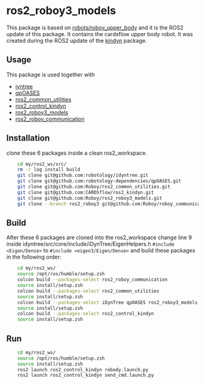 # ros2_roboy3_models

This package is based on [robots/roboy_upper_body](https://github.com/CARDSflow/robots/tree/master/roboy_upper_body) and it is the ROS2 update of this package. It contains the cardsflow upper body robot. It was created during the ROS2 update of the [kindyn](https://github.com/CARDSflow/kindyn/tree/main) package.

## Usage
This package is used together with
* [iyntree](https://github.com/robotology/idyntree/tree/master)
* [qpOASES](https://github.com/robotology-dependencies/qpOASES/tree/master)
* [ros2_common_utilities](https://github.com/Roboy/ros2_common_utilities)
* [ros2_control_kindyn](https://github.com/CARDSflow/ros2_kindyn)
* [ros2_roboy3_models](https://github.com/Roboy/ros2_roboy3_models)
* [ros2_roboy_communication](https://github.com/Roboy/roboy_communication/tree/ros2_roboy3)

## Installation
clone these 6 packages inside a clean ros2_workspace.
```bash
    cd my/ros2_ws/src/
    rm -r log install build 
    git clone git@github.com:robotology/idyntree.git
    git clone git@github.com:robotology-dependencies/qpOASES.git
    git clone git@github.com:Roboy/ros2_common_utilities.git
    git clone git@github.com:CARDSflow/ros2_kindyn.git
    git clone git@github.com:Roboy/ros2_roboy3_models.git
    git clone --branch ros2_roboy3 git@github.com:Roboy/roboy_communication.git    
```

## Build
After these 6 packages are cloned into the ros2_workspace
change line 9 inside idyntree/src/core/include/iDynTree/EigenHelpers.h ```#include <Eigen/Dense>``` to ```#include <eigen3/Eigen/Dense>```
and build these packages in the following order:
```bash
    cd my/ros2_ws/
    source /opt/ros/humble/setup.zsh
    colcon build --packages-select ros2_roboy_communication
    source install/setup.zsh
    colcon build --packages-select ros2_common_utilities
    source install/setup.zsh
    colcon build --packages-select iDynTree qpOASES ros2_roboy3_models
    source install/setup.zsh
    colcon build --packages-select ros2_control_kindyn
    source install/setup.zsh
```

## Run
```bash
    cd my/ros2_ws/
    source /opt/ros/humble/setup.zsh
    source install/setup.zsh
    ros2 launch ros2_control_kindyn robody.launch.py
    ros2 launch ros2_control_kindyn send_cmd.launch.py
```
